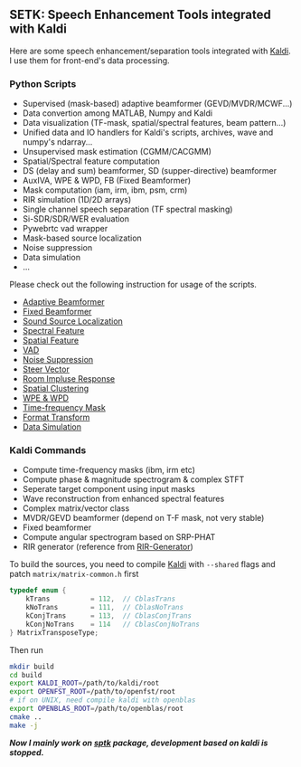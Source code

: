 ## SETK: Speech Enhancement Tools integrated with Kaldi

Here are some speech enhancement/separation tools integrated with [Kaldi](https://github.com/kaldi-asr/kaldi). I use them for front-end's data processing.

### Python Scripts

* Supervised (mask-based) adaptive beamformer (GEVD/MVDR/MCWF...)
* Data convertion among MATLAB, Numpy and Kaldi
* Data visualization (TF-mask, spatial/spectral features, beam pattern...)
* Unified data and IO handlers for Kaldi's scripts, archives, wave and numpy's ndarray...
* Unsupervised mask estimation (CGMM/CACGMM)
* Spatial/Spectral feature computation
* DS (delay and sum) beamformer, SD (supper-directive) beamformer
* AuxIVA, WPE & WPD, FB (Fixed Beamformer)
* Mask computation (iam, irm, ibm, psm, crm)
* RIR simulation (1D/2D arrays)
* Single channel speech separation (TF spectral masking)
* Si-SDR/SDR/WER evaluation
* Pywebrtc vad wrapper
* Mask-based source localization
* Noise suppression
* Data simulation
* ...

Please check out the following instruction for usage of the scripts.

* [Adaptive Beamformer](doc/adaptive_beamformer)
* [Fixed Beamformer](doc/fixed_beamformer)
* [Sound Source Localization](doc/ssl)
* [Spectral Feature](doc/spectral_feature)
* [Spatial Feature](doc/spatial_feature)
* [VAD](doc/vad)
* [Noise Suppression](doc/ns)
* [Steer Vector](doc/steer_vector)
* [Room Impluse Response](doc/rir)
* [Spatial Clustering](doc/spatial_clustering)
* [WPE & WPD](doc/wpe)
* [Time-frequency Mask](doc/tf_mask)
* [Format Transform](doc/format_transform)
* [Data Simulation](doc/data_simu)

### Kaldi Commands

* Compute time-frequency masks (ibm, irm etc)
* Compute phase & magnitude spectrogram & complex STFT
* Seperate target component using input masks
* Wave reconstruction from enhanced spectral features
* Complex matrix/vector class
* MVDR/GEVD beamformer (depend on T-F mask, not very stable)
* Fixed beamformer
* Compute angular spectrogram based on SRP-PHAT
* RIR generator (reference from [RIR-Generator](https://github.com/ehabets/RIR-Generator))

To build the sources, you need to compile [Kaldi](https://github.com/kaldi-asr/kaldi) with `--shared` flags and patch `matrix/matrix-common.h` first
```c++
typedef enum {
    kTrans          = 112,  // CblasTrans
    kNoTrans        = 111,  // CblasNoTrans
    kConjTrans      = 113,  // CblasConjTrans
    kConjNoTrans    = 114   // CblasConjNoTrans
} MatrixTransposeType;
```

Then run
```bash
mkdir build
cd build
export KALDI_ROOT=/path/to/kaldi/root
export OPENFST_ROOT=/path/to/openfst/root
# if on UNIX, need compile kaldi with openblas
export OPENBLAS_ROOT=/path/to/openblas/root
cmake ..
make -j
```

***Now I mainly work on [sptk](scripts) package, development based on kaldi is stopped.***


